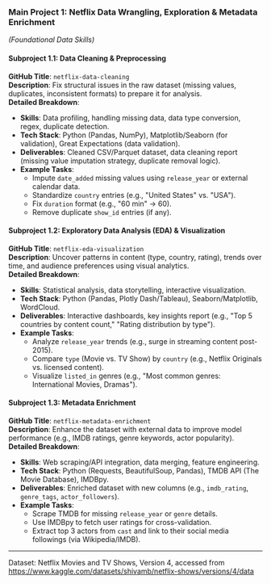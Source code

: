 ### **Main Project 1: Netflix Data Wrangling, Exploration & Metadata Enrichment**  
*(Foundational Data Skills)*  

#### **Subproject 1.1: Data Cleaning & Preprocessing**  
**GitHub Title**: `netflix-data-cleaning`  
**Description**: Fix structural issues in the raw dataset (missing values, duplicates, inconsistent formats) to prepare it for analysis.  
**Detailed Breakdown**:  
- **Skills**: Data profiling, handling missing data, data type conversion, regex, duplicate detection.  
- **Tech Stack**: Python (Pandas, NumPy), Matplotlib/Seaborn (for validation), Great Expectations (data validation).  
- **Deliverables**: Cleaned CSV/Parquet dataset, data cleaning report (missing value imputation strategy, duplicate removal logic).  
- **Example Tasks**:  
  - Impute `date_added` missing values using `release_year` or external calendar data.  
  - Standardize `country` entries (e.g., "United States" vs. "USA").  
  - Fix `duration` format (e.g., "60 min" → 60).  
  - Remove duplicate `show_id` entries (if any).  


#### **Subproject 1.2: Exploratory Data Analysis (EDA) & Visualization**  
**GitHub Title**: `netflix-eda-visualization`  
**Description**: Uncover patterns in content (type, country, rating), trends over time, and audience preferences using visual analytics.  
**Detailed Breakdown**:  
- **Skills**: Statistical analysis, data storytelling, interactive visualization.  
- **Tech Stack**: Python (Pandas, Plotly Dash/Tableau), Seaborn/Matplotlib, WordCloud.  
- **Deliverables**: Interactive dashboards, key insights report (e.g., "Top 5 countries by content count," "Rating distribution by type").  
- **Example Tasks**:  
  - Analyze `release_year` trends (e.g., surge in streaming content post-2015).  
  - Compare `type` (Movie vs. TV Show) by `country` (e.g., Netflix Originals vs. licensed content).  
  - Visualize `listed_in` genres (e.g., "Most common genres: International Movies, Dramas").  


#### **Subproject 1.3: Metadata Enrichment**  
**GitHub Title**: `netflix-metadata-enrichment`  
**Description**: Enhance the dataset with external data to improve model performance (e.g., IMDB ratings, genre keywords, actor popularity).  
**Detailed Breakdown**:  
- **Skills**: Web scraping/API integration, data merging, feature engineering.  
- **Tech Stack**: Python (Requests, BeautifulSoup, Pandas), TMDB API (The Movie Database), IMDBpy.  
- **Deliverables**: Enriched dataset with new columns (e.g., `imdb_rating`, `genre_tags`, `actor_followers`).  
- **Example Tasks**:  
  - Scrape TMDB for missing `release_year` or `genre` details.  
  - Use IMDBpy to fetch user ratings for cross-validation.  
  - Extract top 3 actors from `cast` and link to their social media followings (via Wikipedia/IMDB).  


---

Dataset: Netflix Movies and TV Shows, Version 4, accessed from https://www.kaggle.com/datasets/shivamb/netflix-shows/versions/4/data
